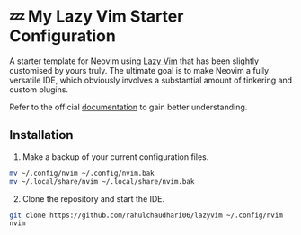 # 💤 My Lazy Vim Starter Configuration

A starter template for Neovim using [Lazy Vim](https://github.com/LazyVim/LazyVim) that has been slightly customised by yours truly.
The ultimate goal is to make Neovim a fully versatile IDE, which obviously involves a substantial amount of tinkering and custom plugins.

Refer to the official [documentation](https://lazyvim.github.io/installation) to gain better understanding.

## Installation

1. Make a backup of your current configuration files.

```sh
mv ~/.config/nvim ~/.config/nvim.bak
mv ~/.local/share/nvim ~/.local/share/nvim.bak
```

2. Clone the repository and start the IDE.

```sh
git clone https://github.com/rahulchaudhari06/lazyvim ~/.config/nvim
nvim
```
